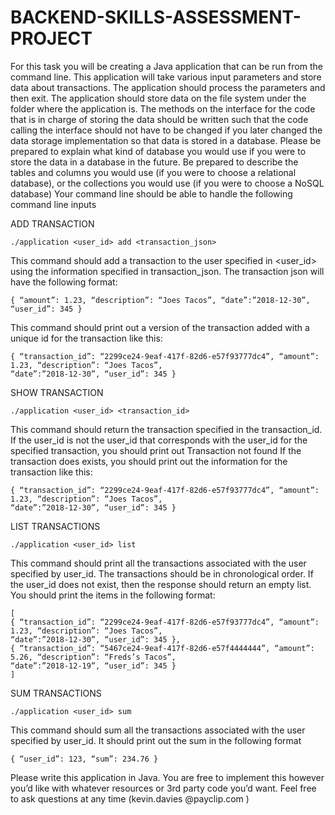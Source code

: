 # BACKEND-SKILLS-ASSESSMENT-PROJECT

For this task you will be creating a Java application that can be run from the command line. This
application will take various input parameters and store data about transactions. The application should
process the parameters and then exit.
The application should store data on the file system under the folder where the application is. The
methods on the interface for the code that is in charge of storing the data should be written such that
the code calling the interface should not have to be changed if you later changed the data storage
implementation so that data is stored in a database.
Please be prepared to explain what kind of database you would use if you were to store the data in a
database in the future. Be prepared to describe the tables and columns you would use (if you were to
choose a relational database), or the collections you would use (if you were to choose a NoSQL
database)
Your command line should be able to handle the following command line inputs


ADD TRANSACTION

    ./application <user_id> add <transaction_json>


This command should add a transaction to the user specified in <user_id> using the information specified in
transaction_json. The transaction json will have the following format:

    { “amount”: 1.23, “description”: “Joes Tacos”, “date”:”2018-12-30”, “user_id”: 345 }
This command should print out a version of the transaction added with a unique id for the transaction like
this:

    { “transaction_id”: “2299ce24-9eaf-417f-82d6-e57f93777dc4”, “amount”: 1.23, “description”: “Joes Tacos”,
    “date”:”2018-12-30”, “user_id”: 345 }


SHOW TRANSACTION

    ./application <user_id> <transaction_id>
This command should return the transaction specified in the transaction_id. If the user_id is not the user_id
that corresponds with the user_id for the specified transaction, you should print out
Transaction not found
If the transaction does exists, you should print out the information for the transaction like this:

    { “transaction_id”: “2299ce24-9eaf-417f-82d6-e57f93777dc4”, “amount”: 1.23, “description”: “Joes Tacos”,
    “date”:”2018-12-30”, “user_id”: 345 }


LIST TRANSACTIONS

    ./application <user_id> list
This command should print all the transactions associated with the user specified by user_id. The
transactions should be in chronological order. If the user_id does not exist, then the response should return
an empty list. You should print the items in the following format:

    [
    { “transaction_id”: “2299ce24-9eaf-417f-82d6-e57f93777dc4”, “amount”: 1.23, “description”: “Joes Tacos”,
    “date”:”2018-12-30”, “user_id”: 345 },
    { “transaction_id”: “5467ce24-9eaf-417f-82d6-e57f4444444”, “amount”: 5.26, “description”: “Freds’s Tacos”,
    “date”:”2018-12-19”, “user_id”: 345 }
    ]
SUM TRANSACTIONS

    ./application <user_id> sum
This command should sum all the transactions associated with the user specified by user_id. It should print
out the sum in the following format

    { “user_id”: 123, “sum”: 234.76 }

Please write this application in Java. You are free to implement this however you’d like with whatever
resources or 3rd party code you’d want. Feel free to ask questions at any time (kevin.davies​ @payclip.com​ )
